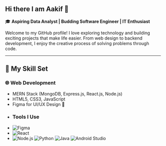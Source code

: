 ## Hi there I am Aakif 👋

<!--
**Aakif-byte/Aakif-byte** is a ✨ _special_ ✨ repository because its `README.md` (this file) appears on your GitHub profile.

Here are some ideas to get you started:

- 🔭 I’m currently working on ...
- 🌱 I’m currently learning ...
- 👯 I’m looking to collaborate on ...
- 🤔 I’m looking for help with ...
- 💬 Ask me about ...
- 📫 How to reach me: ...
- 😄 Pronouns: ...
- ⚡ Fun fact: ...


-->
🎓 **Aspiring Data Analyst | Budding Software Engineer | IT Enthusiast**  

Welcome to my GitHub profile! I love exploring technology and building exciting projects that make life easier. From web design to backend development, I enjoy the creative process of solving problems through code.  

---

## 🚀 My Skill Set  
### 🌐 **Web Development**  
- MERN Stack (MongoDB, Express.js, React.js, Node.js)  
- HTML5, CSS3, JavaScript  
- Figma for UI/UX Design 🎨
- ### Tools I Use
- ![Figma](https://img.shields.io/badge/Figma-%23F24E1E.svg?style=flat&logo=figma&logoColor=white)
- ![React](https://img.shields.io/badge/React-%2361DAFB.svg?style=flat&logo=react&logoColor=black)
- ![Node.js](https://img.shields.io/badge/Node.js-%23339933.svg?style=flat&logo=nodedotjs&logoColor=white)
![Python](https://img.shields.io/badge/Python-3776AB?style=for-the-badge&logo=python&logoColor=white)
![Java](https://img.shields.io/badge/Java-ED8B00?style=for-the-badge&logo=java&logoColor=white)
![Android Studio](https://img.shields.io/badge/Android%20Studio-3DDC84?style=for-the-badge&logo=android-studio&logoColor=white)
